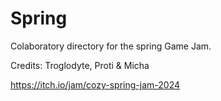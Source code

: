 # Spring
Colaboratory directory for the spring Game Jam.

Credits: Troglodyte, Proti & Micha

https://itch.io/jam/cozy-spring-jam-2024

